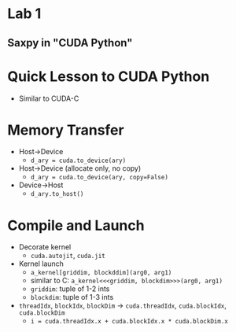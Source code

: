 # Lab 1
## Saxpy in "CUDA Python"

# Quick Lesson to CUDA Python

* Similar to CUDA-C

# Memory Transfer

* Host->Device
    - `d_ary = cuda.to_device(ary)`
* Host->Device (allocate only, no copy)
    - `d_ary = cuda.to_device(ary, copy=False)`
* Device->Host
    - `d_ary.to_host()`
    
# Compile and Launch

* Decorate kernel
    - `cuda.autojit`, `cuda.jit`
* Kernel launch
    - `a_kernel[griddim, blockddim](arg0, arg1)`
    - similar to C: `a_kernel<<<griddim, blockdim>>>(arg0, arg1)`
    - `griddim`: tuple of 1-2 ints
    - `blockdim`: tuple of 1-3 ints
* `threadIdx`, `blockIdx`, `blockDim` -> `cuda.threadIdx`, `cuda.blockIdx`, `cuda.blockDim`
    - `i = cuda.threadIdx.x + cuda.blockIdx.x * cuda.blockDim.x`




